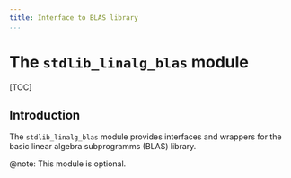 ```yaml
---
title: Interface to BLAS library
...
```


# The ``stdlib_linalg_blas`` module

[TOC]

## Introduction

The ``stdlib_linalg_blas`` module provides interfaces and wrappers for the
basic linear algebra subprogramms (BLAS) library.

@note: This module is optional.
